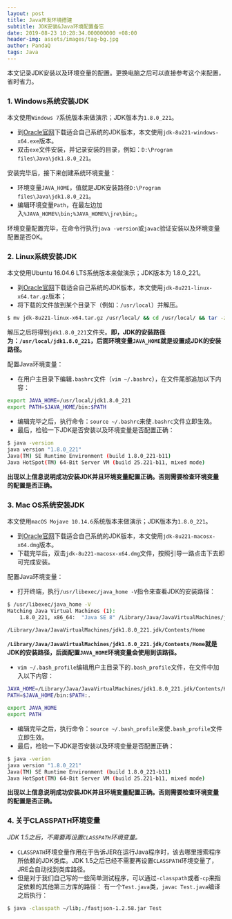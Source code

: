 ```yaml
---
layout: post
title: Java开发环境搭建
subtitle: JDK安装&Java环境配置备忘
date: 2019-08-23 10:28:34.000000000 +08:00
header-img: assets/images/tag-bg.jpg
author: PandaQ
tags: Java
---
```


本文记录JDK安装以及环境变量的配置。更换电脑之后可以直接参考这个来配置，省时省力。

### 1. Windows系统安装JDK

本文使用`Windows 7`系统版本来做演示；JDK版本为`1.8.0_221`。

- 到[Oracle官网](https://www.oracle.com/technetwork/java/javase/downloads/jdk8-downloads-2133151.html)下载适合自己系统的JDK版本，本文使用`jdk-8u221-windows-x64.exe`版本。
- 双击`exe`文件安装，并记录安装的目录，例如：`D:\Program files\Java\jdk1.8.0_221`。

安装完毕后，接下来创建系统环境变量：

- 环境变量`JAVA_HOME`，值就是JDK安装路径`D:\Program files\Java\jdk1.8.0_221`。
- 编辑环境变量`Path`，在最左边加入`%JAVA_HOME%\bin;%JAVA_HOME%\jre\bin;`。

环境变量配置完毕，在命令行执行`java -version`或`javac`验证安装以及环境变量配置是否OK。

### 2. Linux系统安装JDK

本文使用Ubuntu 16.04.6 LTS系统版本来做演示；JDK版本为 1.8.0_221。

- 到[Oracle官网](https://www.oracle.com/technetwork/java/javase/downloads/jdk8-downloads-2133151.html)下载适合自己系统的JDK版本，本文使用`jdk-8u221-linux-x64.tar.gz`版本；
- 将下载的文件放到某个目录下（例如：`/usr/local`）并解压。

```bash
$ mv jdk-8u221-linux-x64.tar.gz /usr/local/ && cd /usr/local/ && tar -zxvf jdk-8u221-linux-x64.tar.gz
```

解压之后将得到`jdk1.8.0_221`文件夹。**即，JDK的安装路径为：`/usr/local/jdk1.8.0_221`，后面环境变量`JAVA_HOME`就是设置成JDK的安装路径。**

配置Java环境变量：

- 在用户主目录下编辑`.bashrc`文件（`vim ~/.bashrc`），在文件尾部追加以下内容：

```bash
export JAVA_HOME=/usr/local/jdk1.8.0_221
export PATH=$JAVA_HOME/bin:$PATH
```

- 编辑完毕之后，执行命令：`source ~/.bashrc`来使`.bashrc`文件立即生效。
- 最后，检验一下JDK是否安装以及环境变量是否配置正确：

```bash
$ java -version
java version "1.8.0_221"
Java(TM) SE Runtime Environment (build 1.8.0_221-b11)
Java HotSpot(TM) 64-Bit Server VM (build 25.221-b11, mixed mode)
```

**出现以上信息说明成功安装JDK并且环境变量配置正确。否则需要检查环境变量的配置是否正确。**

### 3. Mac OS系统安装JDK

本文使用`macOS Mojave 10.14.6`系统版本来做演示；JDK版本为`1.8.0_221`。

- 到[Oracle官网](https://www.oracle.com/technetwork/java/javase/downloads/jdk8-downloads-2133151.html)下载适合自己系统的JDK版本，本文使用`jdk-8u221-macosx-x64.dmg`版本。
- 下载完毕后，双击`jdk-8u221-macosx-x64.dmg`文件，按照引导一路点击下去即可完成安装。

配置Java环境变量：

- 打开终端，执行`/usr/libexec/java_home -V`指令来查看JDK的安装路径：

```bash
$ /usr/libexec/java_home -V
Matching Java Virtual Machines (1):
    1.8.0_221, x86_64:	"Java SE 8"	/Library/Java/JavaVirtualMachines/jdk1.8.0_221.jdk/Contents/Home

/Library/Java/JavaVirtualMachines/jdk1.8.0_221.jdk/Contents/Home
```

**`/Library/Java/JavaVirtualMachines/jdk1.8.0_221.jdk/Contents/Home`就是JDK的安装路径，后面配置`JAVA_HOME`环境变量会使用到该路径。**

- `vim ~/.bash_profile`编辑用户主目录下的`.bash_profile`文件，在文件中加入以下内容：

```bash
JAVA_HOME=/Library/Java/JavaVirtualMachines/jdk1.8.0_221.jdk/Contents/Home
PATH=$JAVA_HOME/bin:$PATH:.

export JAVA_HOME
export PATH
```

- 编辑完毕之后，执行命令：`source ~/.bash_profile`来使`.bash_profile`文件立即生效。
- 最后，检验一下JDK是否安装以及环境变量是否配置正确：

```bash
$ java -verion
java version "1.8.0_221"
Java(TM) SE Runtime Environment (build 1.8.0_221-b11)
Java HotSpot(TM) 64-Bit Server VM (build 25.221-b11, mixed mode)
```

**出现以上信息说明成功安装JDK并且环境变量配置正确。否则需要检查环境变量的配置是否正确。**

### 4. 关于CLASSPATH环境变量

*JDK 1.5之后，不需要再设置`CLASSPATH`环境变量。*

- `CLASSPATH`环境变量作用在于告诉JER在运行Java程序时，该去哪里搜索程序所依赖的JDK类库。JDK 1.5之后已经不需要再设置`CLASSPATH`环境变量了，JRE会自动找到类库路径。
- 但是对于我们自己写的一些简单测试程序，可以通过`-classpath`或者`-cp`来指定依赖的其他第三方库的路径：
有一个`Test.java`类，`javac Test.java`编译之后执行：

```bash
$ java -classpath ~/lib;./fastjson-1.2.58.jar Test
```
